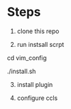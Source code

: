 # Steps

1. clone this repo



2. run instsall scrpt

cd vim_config

./install.sh

3. install plugin

4. configure ccls

